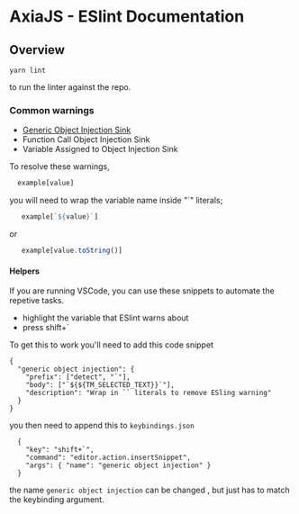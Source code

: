 # AxiaJS - ESlint Documentation

## Overview

`yarn lint`

to run the linter against the repo.

### Common warnings

* [Generic Object Injection Sink](https://github.com/nodesecurity/eslint-plugin-security/blob/master/docs/the-dangers-of-square-bracket-notation.md)
* Function Call Object Injection Sink
* Variable Assigned to Object Injection Sink

To resolve these warnings,

```js
  example[value]
```

you will need to wrap the variable name inside "`" literals;

```js
   example[`${value}`]
```

or

```js
   example[value.toString()]
```

#### Helpers

If you are running VSCode, you can use these snippets to automate the repetive tasks.

* highlight the variable that ESlint warns about
* press shift+`

To get this to work you'll need to add this code snippet

```
{
  "generic object injection": {
    "prefix": ["detect", "`"],
    "body": ["`${${TM_SELECTED_TEXT}}`"],
    "description": "Wrap in `` literals to remove ESling warning"
  }
}

```

you then need to append this to  `keybindings.json`

```
  {
    "key": "shift+`",
    "command": "editor.action.insertSnippet",
    "args": { "name": "generic object injection" }
  }
```

the name `generic object injection` can be changed , but just has to match the keybinding argument.

